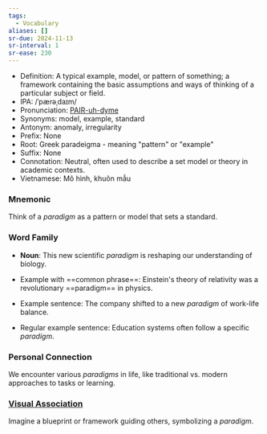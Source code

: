 ```yaml
---
tags:
  - Vocabulary
aliases: []
sr-due: 2024-11-13
sr-interval: 1
sr-ease: 230
---
```


- Definition: A typical example, model, or pattern of something; a framework containing the basic assumptions and ways of thinking of a particular subject or field.
- IPA: /ˈpærəˌdaɪm/
- Pronunciation: [PAIR-uh-dyme](https://www.google.com/search?q=how+to+pronounce+paradigm)
- Synonyms: model, example, standard
- Antonym: anomaly, irregularity
- Prefix: None
- Root: Greek paradeigma - meaning "pattern" or "example"
- Suffix: None
- Connotation: Neutral, often used to describe a set model or theory in academic contexts.
- Vietnamese: Mô hình, khuôn mẫu

### Mnemonic

Think of a *paradigm* as a pattern or model that sets a standard.

### Word Family

- **Noun**: This new scientific *paradigm* is reshaping our understanding of biology.
  
- Example with ==common phrase==: Einstein's theory of relativity was a revolutionary ==paradigm== in physics.
- Example sentence: The company shifted to a new *paradigm* of work-life balance.
- Regular example sentence: Education systems often follow a specific *paradigm*.

### Personal Connection

We encounter various *paradigms* in life, like traditional vs. modern approaches to tasks or learning.

### [Visual Association](https://www.google.com/search?tbm=isch&q=paradigm)

Imagine a blueprint or framework guiding others, symbolizing a *paradigm*.
